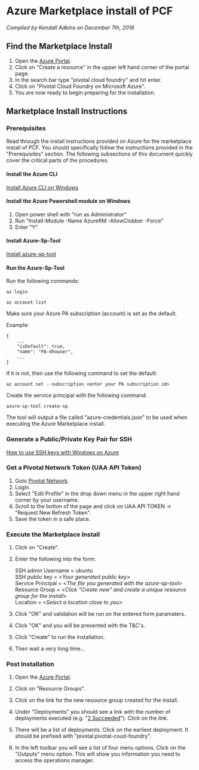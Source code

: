 # Azure Marketplace install of PCF
*Compiled by Kendall Adkins on December 7th, 2018*
## Find the Marketplace Install
1. Open the [Azure Portal](https://portal.azure.com).
1. Click on "Create a resource" in the upper left hand corner of the portal page.
1. In the search bar type "pivotal cloud foundry" and hit enter.
1. Click on "Pivotal Cloud Foundry on Microsoft Azure".
1. You are now ready to begin preparing for the installation.
## Marketplace Install Instructions
### Prerequisites
Read through the install instructions provided on Azure for the marketplace install of PCF. You should specifically follow
the instructions provided in the "Prerequisites" section. The following subsections of this document quickly cover the critical parts of the procedures.
#### Install the Azure CLI

[Install Azure CLI on Windows](https://docs.microsoft.com/en-us/cli/azure/install-azure-cli-windows?view=azure-cli-latest)

#### Install the Azure Powershell module on Windows

1. Open power shell with "run as Administrator"
1. Run "Install-Module -Name AzureRM -AllowClobber -Force"
1. Enter "Y"

#### Install Azure-Sp-Tool
[Install azure-sp-tool](https://github.com/danhigham/azure-sp-tool)

#### Run the Azure-Sp-Tool
Run the following commands:

`az login`

`az account list`

Make sure your Azure PA subscription (account) is set as the default.

Example:
```
{
    ...     
    "isDefault": true,
    "name": "PA-dhowser",
    ...
}
```

If it is not, then use the following command to set the default:

`az account set --subscription <enter your PA subscription id>`

Create the service principal with the following command:

`azure-sp-tool create-sp`

The tool will output a file called "azure-credentials.json" to be used when executing the Azure Marketplace install.

### Generate a Public/Private Key Pair for SSH

[How to use SSH keys with Windows on Azure ](https://docs.microsoft.com/en-us/azure/virtual-machines/linux/ssh-from-windows)

### Get a Pivotal Network Token (UAA API Token)

1. Goto [Pivotal Network](https://network.pivotal.io/).
1. Login.
1. Select "Edit Profile" in the drop down menu in the upper right hand corner by your username.
1. Scroll to the botton of the page and click on UAA API TOKEN -> "Request New Refresh Token".
1. Save the token in a safe place.

### Execute the Marketplace Install

1. Click on "Create".

1. Enter the following into the form:

    SSH admin Username = ubuntu  
    SSH public key = &lt;*Your generated public key*&gt;  
    Service Principal = &lt;*The file you generated with the azure-sp-tool*&gt;  
    Resource Group = &lt;*Click "Create new" and create a unique resource group for the install*&gt;  
    Location = &lt;*Select a location close to you*&gt;

1. Click "OK" and validation will be run on the entered form paramaters.

1. Click "OK" and you will be presented with the T&C's.

1. Click "Create" to run the installation.

1. Then wait a very long time...

### Post Installation

1. Open the [Azure Portal](https://portal.azure.com).

1. Click on "Resource Groups".

1. Click on the link for the new resource group created for the install.

1. Under "Deployments" you should see a link with the number of deployments executed (e.g. "<u>2 Succeeded</u>"). Click on the link.

1. There will be a list of deployments. Click on the earliest deployment. It should be prefixed with "pivotal.pivotal-coud-foundry".

1. In the left toolbar you will see a list of four menu options. Click on the "Outputs" menu option. This will show you information you need to access the operations manager.
